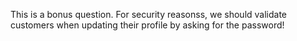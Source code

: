 This is a bonus question. For security reasonss, we should validate customers when updating their profile by asking for the password!